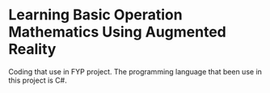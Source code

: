 # Learning Basic Operation Mathematics Using Augmented Reality

Coding that use in FYP project. The programming language that been use in this project is C#.
